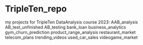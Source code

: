 # TripleTen_repo
my projects for TripleTen DataAnalysis course 2023:
AAB_analysis
AB_test_unfinished
AB_testing
bank_loan
business_analytics
gym_churn_prediction
product_range_analysis
restaurant_market
telecom_plans
trending_videos
used_car_sales
videogame_market

